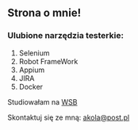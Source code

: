## Strona o mnie!

### Ulubione narzędzia testerkie:
1. Selenium
2. Robot FrameWork
3. Appium
4. JIRA
5. Docker

Studiowałam na [WSB](https://www.wsb.pl/wroclaw/kandydaci/studia-podyplomowe/kierunki/tester-oprogramowania-dla-aplikacji-mobilnych-i-serwerowych)

Skontaktuj się ze mną: akola@post.pl

